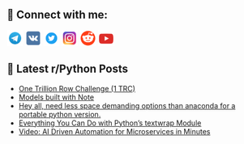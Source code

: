 ## 🔎 Connect with me:
[<img src="https://github.com/bullbesh/bullbesh/blob/main/images/Telegram.png" width="32" height="32" />](https://t.me/bullbesh)
[<img src="https://github.com/bullbesh/bullbesh/blob/main/images/VK.png" width="32" height="32" />](https://vk.com/bullbesh)
[<img src="https://github.com/bullbesh/bullbesh/blob/main/images/Twitter.png" width="32" height="32" />](https://twitter.com/bullbesh1)
[<img src="https://github.com/bullbesh/bullbesh/blob/main/images/Instagram.png" width="32" height="32" />](https://www.instagram.com/bullbesh)
[<img src="https://github.com/bullbesh/bullbesh/blob/main/images/Reddit.png" width="32" height="32" />](https://www.reddit.com/user/bullbesh)
[<img src="https://github.com/bullbesh/bullbesh/blob/main/images/YouTube.png" width="32" height="32" />](https://www.youtube.com/channel/UCtfjRs6uzgq5mfm8S06WTcg)

## 📕 Latest r/Python Posts
<!-- BLOG-POST-LIST:START -->
- [One Trillion Row Challenge &lpar;1 TRC&rpar;](https://www.reddit.com/r/Python/comments/1al2qn4/one_trillion_row_challenge_1_trc/)
- [Models built with Note](https://www.reddit.com/r/Python/comments/1al2qjo/models_built_with_note/)
- [Hey all, need less space demanding options than anaconda for a portable python version.](https://www.reddit.com/r/Python/comments/1al276c/hey_all_need_less_space_demanding_options_than/)
- [Everything You Can Do with Python’s textwrap Module](https://www.reddit.com/r/Python/comments/1aky741/everything_you_can_do_with_pythons_textwrap_module/)
- [Video: AI Driven Automation for Microservices in Minutes](https://www.reddit.com/r/Python/comments/1akuaat/video_ai_driven_automation_for_microservices_in/)
<!-- BLOG-POST-LIST:END -->
